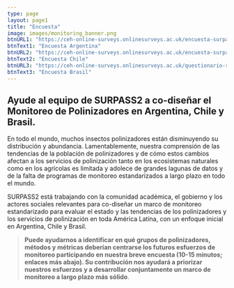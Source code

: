 ```yaml
---
type: page
layout: page1
title: "Encuesta"
image: images/monitoring_banner.png
btnURL1: "https://ceh-online-surveys.onlinesurveys.ac.uk/encuesta-surpass-sobre-prioridades-para-el-monitoreo_arg"
btnText1: "Encuesta Argentina"
btnURL2: "https://ceh-online-surveys.onlinesurveys.ac.uk/encuesta-surpass-sobre-prioridades-para-el-monitoreo_chl"
btnText2: "Encuesta Chile"
btnURL3: "https://ceh-online-surveys.onlinesurveys.ac.uk/questionario-surpass-sobre-prioridades-para-o-monitorament-bra"
btnText3: "Encuesta Brasil"
---
```


## Ayude al equipo de SURPASS2 a co-diseñar el Monitoreo de Polinizadores en Argentina, Chile y Brasil.

En todo el mundo, muchos insectos polinizadores están disminuyendo su distribución y abundancia. Lamentablemente, nuestra comprensión de las tendencias de la población de polinizadores y de cómo estos cambios afectan a los servicios de polinización tanto en los ecosistemas naturales como en los agrícolas es limitada y adolece de grandes lagunas de datos y de la falta de programas de monitoreo estandarizados a largo plazo en todo el mundo.

SURPASS2 está trabajando con la comunidad académica, el gobierno y los actores sociales relevantes para co-diseñar un marco de monitoreo estandarizado para evaluar el estado y las tendencias de los polinizadores y los servicios de polinización en toda América Latina, con un enfoque inicial en Argentina, Chile y Brasil.

> **Puede ayudarnos a identificar en qué grupos de polinizadores, métodos y métricas deberían centrarse los futuros esfuerzos de monitoreo participando en nuestra breve encuesta (10-15 minutos; enlaces más abajo). Su contribución nos ayudará a priorizar nuestros esfuerzos y a desarrollar conjuntamente un marco de monitoreo a largo plazo más sólido**.

